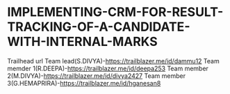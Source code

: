 # IMPLEMENTING-CRM-FOR-RESULT-TRACKING-OF-A-CANDIDATE-WITH-INTERNAL-MARKS
Trailhead url 
Team lead(S.DIVYA)-https://trailblazer.me/id/dammu12
Team memder 1(R.DEEPA)-https://trailblazer.me/id/deepa253
Team member 2(M.DIVYA)-https://trailblazer.me/id/divya2427
Team member 3(G.HEMAPRIRA)-https://trailblazer.me/id/hganesan8
